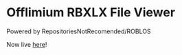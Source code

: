 # Offlimium RBXLX File Viewer
Powered by RepositoriesNotRecomended/ROBLOS

Now live [here](https://offlimium.github.io/RBXLX-File-Viewer)!
